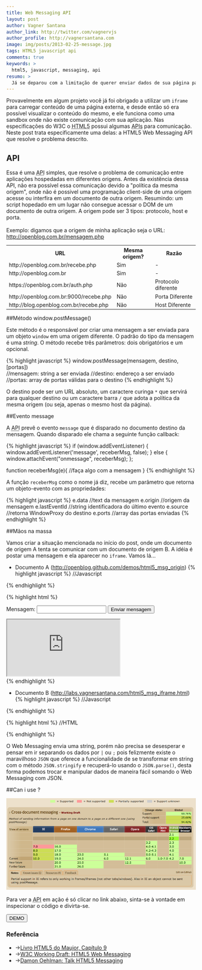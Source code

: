 ```yaml
---
title: Web Messaging API
layout: post
author: Vagner Santana
author_link: http://twitter.com/vagnervjs
author_profile: http://vagnersantana.com
image: img/posts/2013-02-25-message.jpg
tags: HTML5 javascript api
comments: true
keywords: >
  html5, javascript, messaging, api
resumo: >
  Já se deparou com a limitação de querer enviar dados de sua página para um iframe de um domínio diferente e não poder? Com essa <abbr title="Application Program Interface">API</abbr> isso se torna simples e fácil.
---
```


Provavelmente em algum projeto você já foi obrigado a utilizar um `iframe` para carregar conteúdo de uma página externa, e desde então só era possível visualizar o conteúdo do mesmo, e ele funciona como uma sandbox onde não existe comunicação com sua aplicação.
Nas especificações do W3C o <abbr title="HyperText Markup Language 5">HTML5</abbr> possui algumas <abbr title="Application Program Interface">APIs</abbr> para comunicação. Neste post trata especificamente uma delas: a HTML5 Web Messaging API que resolve o problema descrito.

## API

Essa é uma <abbr title="Application Program Interface">API</abbr> simples, que resolve o problema de comunicação entre aplicações hospedadas em diferentes origens.
Antes da existência dessa API, não era possível essa comunicação devido a "política da mesma origem", onde não é possivel uma programação client-side de uma origem acesse ou interfira em um documento de outra origem. Resumindo: um script hopedado em um lugar não consegue acessar o DOM de um documento de outra origem. 
A origem pode ser 3 tipos: protocolo, host e porta.
<br><br>
Exemplo: digamos que a origem de minha aplicação seja o URL: http://openblog.com.br/mensagem.php

<div class="tbl">
  <table>
    <tr>
      <th>URL</th>
      <th>Mesma origem?</th>
      <th>Razão</th>
    </tr>
    <tr>
      <td>http://openblog.com.br/recebe.php</td>
      <td>Sim</td>
      <td>-</td>
    </tr>
    <tr>
      <td>http://openblog.com.br</td>
      <td>Sim</td>
      <td>-</td>
    </tr>
    <tr>
      <td>https://openblog.com.br/auth.php</td>
      <td>Não</td>
      <td>Protocolo diferente</td>
    </tr>
    <tr>
      <td>http://openblog.com.br:9000/recebe.php</td>
      <td>Não</td>
      <td>Porta Diferente</td>
    </tr>
    <tr>
      <td>http://blog.openblog.com.br/recebe.php</td>
      <td>Não</td>
      <td>Host Diferente</td>
    </tr>
  </table>
</div>
##Método window.postMessage()

Este método é o responsável por criar uma mensagem a ser enviada para um objeto `window` em uma origem diferente. O padrão do tipo da mensagem é uma <i>string</i>.
O método recebe três parâmetros: dois obrigatórios e um opcional. 

{% highlight javascript %}
  window.postMessage(mensagem, destino, [portas])  
  //mensagem: string a ser enviada
  //destino: endereço a ser enviado
  //portas: array de portas válidas para o destino
{% endhighlight %}

O destino pode ser um URL absoluto, um caractere curinga `*` que servirá para qualquer destino ou um caractere barra `/` que adota a política da mesma origem (ou seja, apenas o mesmo host da página).

##Evento message

A <abbr title="Application Program Interface">API</abbr> prevê o evento `message` que é disparado no documento destino da mensagem. Quando disparado ele chama a seguinte função callback:

{% highlight javascript %}
  if (window.addEventListener) {
      window.addEventListener('message', receberMsg, false);
  } else {
      window.attachEvent("onmessage", receberMsg);
  };

  function receberMsg(e){
      //faça algo com a mensagem
  }
{% endhighlight %}

A função `receberMsg` como o nome já diz, recebe um parâmetro que retorna um objeto-evento com as propriedades:

{% highlight javascript %}
  e.data //text da mensagem
  e.origin //origem da mensagem
  e.lastEventId //string identificadora do último evento
  e.source //retorna WindowProxy do destino
  e.ports //array das portas enviadas
{% endhighlight %}

##Mãos na massa

Vamos criar a situação mencionada no início do post, onde um documento de origem A tenta se comunicar com um documento de origem B.
A idéia é postar uma mensagem e ela aparecer no `iframe`. Vamos lá...

- Documento A (http://openblog.github.com/demos/html5_msg_origin)
{% highlight javascript %}
  //Javascript
  <script>
    window.onload = function(){
      var objIframe = document.getElementsByTagName('iframe')[0];
      var btnEnviar =  document.getElementsByTagName('button')[0];

      btnEnviar.onclick = function(){
        var textoMsg = document.getElementsByTagName('input')[0].value;

        if(textoMsg == ''){
          alert('Digite uma mensagem!');
        } else{
          objIframe.contentWindow.postMessage(textoMsg, 'http://labs.vagnersantana.com');
        }
      }
    }
  </script>
{% endhighlight %}

{% highlight html %}
  <!-- HTML -->
  <section>
    <p>
      <label>Mensagem: <input type="text"></label>
      <button type="button">Enviar mensagem</button>
    </p>
    <iframe src="http://labs.vagnersantana.com/html5_msg_iframe.html"></iframe>
  </section>
{% endhighlight %}

- Documento B (http://labs.vagnersantana.com/html5_msg_iframe.html)
{% highlight javascript %}
  //Javascript 
  <script>
    if(window.addEventListener){
      window.addEventListener('message', receberMsg, false);
    } else{
      window.attachEvent("onmessage", receberMsg);
    };

    function receberMsg(e){
      var msg;
      var containerMsg = document.getElementById('recebe-msg');

      if(e.origin == 'http://openblog.github.com'){
        msg = 'Mensagem recebida: <br>';
        msg += 'Msg: ' + e.data + '<br>';
        msg += 'Origem: ' + e.origin;

        containerMsg.innerHTML = msg;
      } else{
        containerMsg.innerHTML = 'Origem não autorizada!';
      }
    }
  </script>
{% endhighlight %}

{% highlight html %}
  //HTML
  <p id="recebe-msg"></p>
{% endhighlight %}

O Web Messaging envia uma string, porém não precisa se desesperar e pensar em ir separando os dados por `|` ou `;` pois felizmente existe o maravilhoso `JSON` que oferece a funcionalidade de se transformar em string com o método `JSON.stringify` e recuperá-lo usando o `JSON.parse()`, desta forma podemos trocar e manipular dados de maneira fácil somando o Web Messaging com JSON.

##Can i use ?

<a href="http://caniuse.com/#search=messaging" target="_blank" alt="Can i use: Web Messaging API" title="Can i use: Web Messaging API">
  <img src="/img/posts/ciu_messaging.png" alt="Can i use table of Web Messaging API">
</a>

Para ver a <abbr title="Application Program Interface">API</abbr> em ação é só clicar no link abaixo, sinta-se à vontade em inspecionar o código e divirta-se.

<a href="/demos/html5_msg_origin/" alt="Demo" title="Demo" target="_blank">
  <button class="btn btn-demo">DEMO</button>
</a>

<h3>Referência</h3>
  <ul>
    <li>→<a href="http://livrohtml5.com.br/" alt="Livro HTML5 do Maujor" title="Livro HTML5 do Maujor">Livro HTML5 do Maujor, Capítulo 9</a></li>
    <li>→<a href="http://www.w3.org/TR/2010/WD-webmessaging-20101118/" alt="W3C Working Draft: HTML5 Web Messaging" title="W3C Working Draft: HTML5 Web Messaging">W3C Working Draft: HTML5 Web Messaging</a></li>
    <li>→<a href="https://github.com/DamonOehlman/talk-html5-messaging" alt="Damon Oehlman: Talk HTML5 Messaging" title="Damon Oehlman: Talk HTML5 Messaging">Damon Oehlman: Talk HTML5 Messaging</a></li>
  </ul>